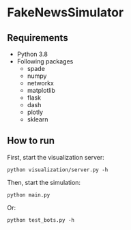 # FakeNewsSimulator

## Requirements
* Python 3.8
* Following packages
    * spade
    * numpy
    * networkx
    * matplotlib
    * flask
    * dash
    * plotly
    * sklearn

## How to run

First, start the visualization server:
```
python visualization/server.py -h
```

Then, start the simulation:
```
python main.py
```

Or:
```
python test_bots.py -h
```
